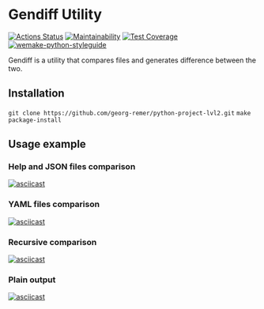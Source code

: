 # Gendiff Utility
[![Actions Status](https://github.com/georg-remer/python-project-lvl2/workflows/hexlet-check/badge.svg)](https://github.com/georg-remer/python-project-lvl2/actions)
[![Maintainability](https://api.codeclimate.com/v1/badges/8a7aa80ce3dc08e893d5/maintainability)](https://codeclimate.com/github/georg-remer/python-project-lvl2/maintainability)
[![Test Coverage](https://api.codeclimate.com/v1/badges/8a7aa80ce3dc08e893d5/test_coverage)](https://codeclimate.com/github/georg-remer/python-project-lvl2/test_coverage)
[![wemake-python-styleguide](https://img.shields.io/badge/style-wemake-000000.svg)](https://github.com/wemake-services/wemake-python-styleguide)

Gendiff is a utility that compares files and generates difference between the two.

## Installation

`git clone https://github.com/georg-remer/python-project-lvl2.git`
`make package-install`

## Usage example

### Help and JSON files comparison
[![asciicast](https://asciinema.org/a/382161.svg)](https://asciinema.org/a/382161)

### YAML files comparison
[![asciicast](https://asciinema.org/a/386766.svg)](https://asciinema.org/a/386766)

### Recursive comparison
[![asciicast](https://asciinema.org/a/388743.svg)](https://asciinema.org/a/388743)

### Plain output
[![asciicast](https://asciinema.org/a/388800.svg)](https://asciinema.org/a/388800)
